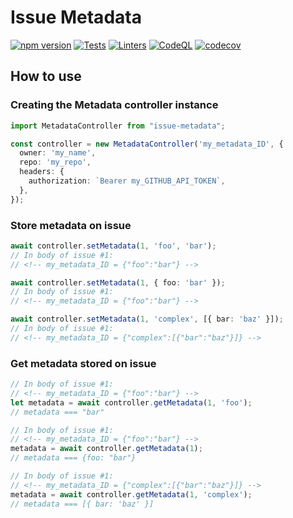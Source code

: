 # Issue Metadata

[![npm version][npm-status]][npm] [![Tests][test-status]][test] [![Linters][lint-status]][lint] [![CodeQL][codeql-status]][codeql] [![codecov][codecov-status]][codecov]

[npm]: https://www.npmjs.com/package/issue-metadata
[npm-status]: https://badgen.net/npm/v/issue-metadata

[test]: https://github.com/redhat-plumbers-in-action/issue-metadata/actions/workflows/tests.yml
[test-status]: https://github.com/redhat-plumbers-in-action/issue-metadata/actions/workflows/test.yml/badge.svg

[lint]: https://github.com/redhat-plumbers-in-action/issue-metadata/actions/workflows/lint.yml
[lint-status]: https://github.com/redhat-plumbers-in-action/issue-metadata/actions/workflows/lint.yml/badge.svg

[codeql]: https://github.com/redhat-plumbers-in-action/issue-metadata/actions/workflows/codeql-analysis.yml
[codeql-status]: https://github.com/redhat-plumbers-in-action/issue-metadata/actions/workflows/codeql.yml/badge.svg

[codecov]: https://app.codecov.io/gh/redhat-plumbers-in-action/issue-metadata
[codecov-status]: https://codecov.io/gh/redhat-plumbers-in-action/issue-metadata/branch/main/graph/badge.svg?token=6wUQKlQeYt

## How to use

### Creating the Metadata controller instance

```typescript
import MetadataController from "issue-metadata";

const controller = new MetadataController('my_metadata_ID', {
  owner: 'my_name',
  repo: 'my_repo',
  headers: {
    authorization: `Bearer my_GITHUB_API_TOKEN`,
  },
});
```

### Store metadata on issue

```typescript
await controller.setMetadata(1, 'foo', 'bar');
// In body of issue #1:
// <!-- my_metadata_ID = {"foo":"bar"} -->

await controller.setMetadata(1, { foo: 'bar' });
// In body of issue #1:
// <!-- my_metadata_ID = {"foo":"bar"} -->

await controller.setMetadata(1, 'complex', [{ bar: 'baz' }]);
// In body of issue #1:
// <!-- my_metadata_ID = {"complex":[{"bar":"baz"}]} -->
```

### Get metadata stored on issue

```typescript
// In body of issue #1:
// <!-- my_metadata_ID = {"foo":"bar"} -->
let metadata = await controller.getMetadata(1, 'foo');
// metadata === "bar"

// In body of issue #1:
// <!-- my_metadata_ID = {"foo":"bar"} -->
metadata = await controller.getMetadata(1);
// metadata === {foo: "bar"}

// In body of issue #1:
// <!-- my_metadata_ID = {"complex":[{"bar":"baz"}]} -->
metadata = await controller.getMetadata(1, 'complex');
// metadata === [{ bar: 'baz' }]
```

